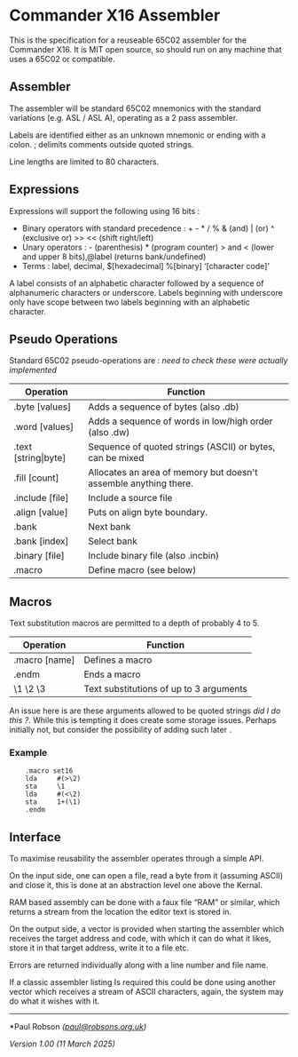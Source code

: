 # **Commander X16 Assembler**

This is the specification for a reuseable 65C02 assembler for the Commander X16. It is MIT open source, so should run on any machine that uses a 65C02 or compatible.

## Assembler

The assembler will be standard 65C02 mnemonics with the standard variations (e.g. ASL / ASL A), operating as a 2 pass assembler. 

Labels are identified either as an unknown mnemonic or ending with a colon. ; delimits comments outside quoted strings.

Line lengths are limited to 80 characters.

## Expressions

Expressions will support the following using 16 bits :

- Binary operators with standard precedence : + - * / % & (and) | (or) ^ (exclusive or) >> << (shift right/left)
- Unary operators : - (parenthesis) * (program counter) > and < (lower and upper 8 bits),@label (returns bank/undefined)
- Terms : label, decimal, $[hexadecimal] %[binary] ‘[character code]’

A label consists of an alphabetic character followed by a sequence of alphanumeric characters or underscore. Labels beginning with underscore only have scope between two labels beginning with an alphabetic character.

## Pseudo Operations

Standard 65C02 pseudo-operations are : *need to check these were actually implemented*

| Operation            | Function                                                     |
| -------------------- | ------------------------------------------------------------ |
| .byte [values]       | Adds a sequence of bytes (also .db)                          |
| .word [values]       | Adds a sequence of words in low/high order (also .dw)        |
| .text [string\|byte] | Sequence of quoted strings (ASCII) or bytes, can be mixed    |
| .fill [count]        | Allocates an area of memory but doesn't assemble anything there. |
| .include [file]      | Include a source file                                        |
| .align [value]       | Puts on align byte boundary.                                 |
| .bank                | Next bank                                                    |
| .bank [index]        | Select bank                                                  |
| .binary [file]       | Include binary file (also .incbin)                           |
| .macro               | Define macro (see below)                                     |

## Macros

Text substitution macros are permitted to a depth of probably 4 to 5.

| Operation     | Function                                |
| ------------- | --------------------------------------- |
| .macro [name] | Defines a macro                         |
| .endm         | Ends a macro                            |
| \1 \2 \3      | Text substitutions of up to 3 arguments |

An issue here is are these arguments allowed to be quoted strings *did I do this ?*. While this is tempting it does create some storage issues. Perhaps initially not, but consider the possibility of adding such later .

### Example

```
	.macro set16
	lda 	#(>\2)
	sta 	\1
	lda 	#(<\2)
	sta 	1+(\1)
	.endm
```

## Interface

To maximise reusability the assembler operates through a simple API. 

On the input side, one can open a file, read a byte from it (assuming ASCII) and close it, this is done at an abstraction level one above the Kernal. 

RAM based assembly can be done with a faux file “RAM” or similar, which returns a stream from the location the editor text is stored in.

On the output side, a vector is provided when starting the assembler which receives the target address and code, with which it can do what it likes, store it in that target address, write it to a file etc.

Errors are returned individually along with a line number and file name.

If a classic assembler listing Is required this could be done using another vector which receives a stream of ASCII characters, again, the system may do what it wishes with it.

------

*Paul Robson *(paul@robsons.org.uk)*

*Version 1.00 (11 March 2025)*